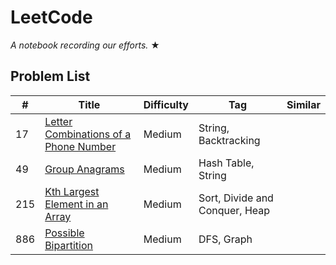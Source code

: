 # LeetCode

_A notebook recording our efforts._ &#9733;

## Problem List

|  #  |   Title  | Difficulty | Tag | Similar
|-----|----------|------------|-----|--------
|17|[Letter Combinations of a Phone Number](https://github.com/garyzccisme/leetcode/tree/master/solutions/17.Letter_Combinations_of_a_Phone_Number)| Medium | String, Backtracking |
|49|[Group Anagrams](https://github.com/garyzccisme/leetcode/tree/master/solutions/49.Group_Anagrams)| Medium | Hash Table, String |
|215|[Kth Largest Element in an Array](https://leetcode.com/problems/kth-largest-element-in-an-array/) | Medium | Sort, Divide and Conquer, Heap |
|886|[Possible Bipartition](https://leetcode.com/problems/possible-bipartition/)| Medium | DFS, Graph |